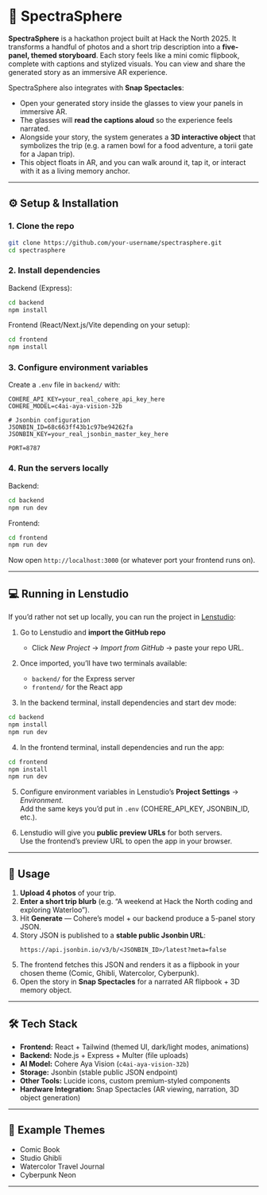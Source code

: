 # 🌌 SpectraSphere

**SpectraSphere** is a hackathon project built at Hack the North 2025. It transforms a handful of photos and a short trip description into a **five-panel, themed storyboard**. Each story feels like a mini comic flipbook, complete with captions and stylized visuals. You can view and share the generated story as an immersive AR experience.  

SpectraSphere also integrates with **Snap Spectacles**:  
- Open your generated story inside the glasses to view your panels in immersive AR.  
- The glasses will **read the captions aloud** so the experience feels narrated.  
- Alongside your story, the system generates a **3D interactive object** that symbolizes the trip (e.g. a ramen bowl for a food adventure, a torii gate for a Japan trip).  
- This object floats in AR, and you can walk around it, tap it, or interact with it as a living memory anchor.  

---

## ⚙️ Setup & Installation

### 1. Clone the repo
```bash
git clone https://github.com/your-username/spectrasphere.git
cd spectrasphere
```

### 2. Install dependencies
Backend (Express):
```bash
cd backend
npm install
```

Frontend (React/Next.js/Vite depending on your setup):
```bash
cd frontend
npm install
```

### 3. Configure environment variables
Create a `.env` file in `backend/` with:

```env
COHERE_API_KEY=your_real_cohere_api_key_here
COHERE_MODEL=c4ai-aya-vision-32b

# Jsonbin configuration
JSONBIN_ID=68c663ff43b1c97be94262fa
JSONBIN_KEY=your_real_jsonbin_master_key_here

PORT=8787
```

### 4. Run the servers locally
Backend:
```bash
cd backend
npm run dev
```

Frontend:
```bash
cd frontend
npm run dev
```

Now open `http://localhost:3000` (or whatever port your frontend runs on).

---

## 💻 Running in Lenstudio

If you’d rather not set up locally, you can run the project in [Lenstudio](https://lenstudio.dev):

1. Go to Lenstudio and **import the GitHub repo**  
   - Click *New Project* → *Import from GitHub* → paste your repo URL.  

2. Once imported, you’ll have two terminals available:  
   - `backend/` for the Express server  
   - `frontend/` for the React app  

3. In the backend terminal, install dependencies and start dev mode:
```bash
cd backend
npm install
npm run dev
```

4. In the frontend terminal, install dependencies and run the app:
```bash
cd frontend
npm install
npm run dev
```

5. Configure environment variables in Lenstudio’s **Project Settings** → *Environment*.  
   Add the same keys you’d put in `.env` (COHERE_API_KEY, JSONBIN_ID, etc.).  

6. Lenstudio will give you **public preview URLs** for both servers.  
   Use the frontend’s preview URL to open the app in your browser.  

---

## 🚀 Usage

1. **Upload 4 photos** of your trip.  
2. **Enter a short trip blurb** (e.g. “A weekend at Hack the North coding and exploring Waterloo”).  
3. Hit **Generate** — Cohere’s model + our backend produce a 5-panel story JSON.  
4. Story JSON is published to a **stable public Jsonbin URL**:  
   ```
   https://api.jsonbin.io/v3/b/<JSONBIN_ID>/latest?meta=false
   ```
5. The frontend fetches this JSON and renders it as a flipbook in your chosen theme (Comic, Ghibli, Watercolor, Cyberpunk).  
6. Open the story in **Snap Spectacles** for a narrated AR flipbook + 3D memory object.

---

## 🛠️ Tech Stack

- **Frontend:** React + Tailwind (themed UI, dark/light modes, animations)  
- **Backend:** Node.js + Express + Multer (file uploads)  
- **AI Model:** Cohere Aya Vision (`c4ai-aya-vision-32b`)  
- **Storage:** Jsonbin (stable public JSON endpoint)  
- **Other Tools:** Lucide icons, custom premium-styled components  
- **Hardware Integration:** Snap Spectacles (AR viewing, narration, 3D object generation)  

---

## 📸 Example Themes

- Comic Book  
- Studio Ghibli  
- Watercolor Travel Journal  
- Cyberpunk Neon  

---
